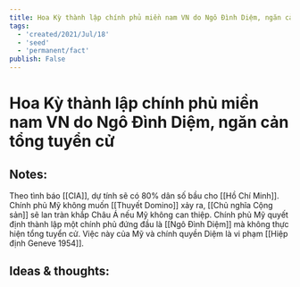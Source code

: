 ```yaml
---
title: Hoa Kỳ thành lập chính phủ miền nam VN do Ngô Đình Diệm, ngăn cản tổng tuyển cử
tags:
  - 'created/2021/Jul/18'
  - 'seed'
  - 'permanent/fact'
publish: False
---
```

# Hoa Kỳ thành lập chính phủ miền nam VN do Ngô Đình Diệm, ngăn cản tổng tuyển cử

## Notes:
Theo tình báo [[CIA]], dự tính sẽ có 80% dân số bầu cho [[Hồ Chí Minh]]. Chính phủ Mỹ không muốn [[Thuyết Domino]] xảy ra, [[Chủ nghĩa Cộng sản]] sẽ lan tràn khắp Châu Á nếu Mỹ không can thiệp. Chính phủ Mỹ quyết định thành lập một chính phủ đứng đầu là [[Ngô Đình Diệm]] mà không thực hiện tổng tuyển cử. Việc này của Mỹ và chính quyền Diệm là vi phạm [[Hiệp định Geneve 1954]].

## Ideas & thoughts:
